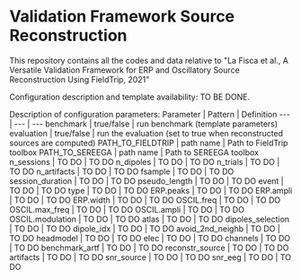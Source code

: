 # Validation Framework Source Reconstruction
 This repository contains all the codes and data relative to "La Fisca et al.,  A Versatile Validation Framework for ERP and Oscillatory Source Reconstruction Using FieldTrip, 2021"

Configuration description and template availability: TO BE DONE.

Description of configuration parameters:
Parameter | Pattern | Definition
--- | --- | --- 
benchmark | true/false | run benchmark (template parameters) 
evaluation | true/false | run the evaluation (set to true when reconstructed sources are computed) 
PATH_TO_FIELDTRIP | path name | Path to FieldTrip toolbox 
PATH_TO_SEREEGA | path name | Path to SEREEGA toolbox 
n_sessions | TO DO | TO DO
n_dipoles | TO DO | TO DO
n_trials | TO DO | TO DO
n_artifacts | TO DO | TO DO
fsample | TO DO | TO DO
session_duration | TO DO | TO DO
pseudo_length | TO DO | TO DO
event | TO DO | TO DO
type | TO DO | TO DO
ERP.peaks | TO DO | TO DO
ERP.ampli | TO DO | TO DO
ERP.width | TO DO | TO DO
OSCIL.freq | TO DO | TO DO 
OSCIL.max_freq | TO DO | TO DO 
OSCIL.ampli | TO DO | TO DO 
OSCIL.modulation | TO DO | TO DO 
atlas | TO DO | TO DO 
dipoles_selection | TO DO | TO DO 
dipole_idx | TO DO | TO DO 
avoid_2nd_neighb | TO DO | TO DO 
headmodel | TO DO | TO DO 
elec | TO DO | TO DO 
channels | TO DO | TO DO 
benchmark_artf | TO DO | TO DO 
reconstr_source | TO DO | TO DO 
artifacts | TO DO | TO DO 
snr_source | TO DO | TO DO 
snr_eeg | TO DO | TO DO 
